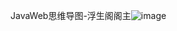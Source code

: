 JavaWeb思维导图-浮生阁阁主![image](https://img2020.cnblogs.com/blog/2545410/202112/2545410-20211211203838078-1661071245.png)

